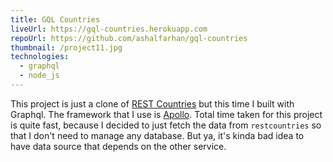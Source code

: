 ```yaml
---
title: GQL Countries
liveUrl: https://gql-countries.herokuapp.com
repoUrl: https://github.com/ashalfarhan/gql-countries
thumbnail: /project11.jpg
technologies:
  - graphql
  - node_js
---
```


This project is just a clone of [REST Countries](https://restcountries.com/) but this time I built with Graphql. The framework that I use is [Apollo](https://www.apollographql.com/). Total time taken for this project is quite fast, because I decided to just fetch the data from `restcountries` so that I don't need to manage any database. But ya, it's kinda bad idea to have data source that depends on the other service.
